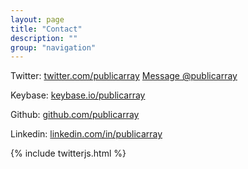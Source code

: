 ```yaml
---
layout: page
title: "Contact"
description: ""
group: "navigation"
---
```


Twitter: [twitter.com/publicarray](https://twitter.com/publicarray) <a href="https://twitter.com/messages/compose?recipient_id=765886034106351616"
  class="twitter-dm-button" data-screen-name="@publicarray" data-size="large">
Message @publicarray</a>

Keybase: [keybase.io/publicarray](https://keybase.io/publicarray)

Github: [github.com/publicarray](https://github.com/publicarray)

Linkedin: [linkedin.com/in/publicarray](https://www.linkedin.com/in/publicarray)

{% include twitterjs.html %}
